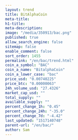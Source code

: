 ```yaml
---
layout: trend
title: BitAlphaCoin
meta-title: 
h1-title: 
meta-description: 
image: "/media/350913/bac.png"
published: true
allow_search_engine: false
sitemap: false
enable_comment: false
sort_order: 1455
permalink: "/en/bac/trend.html"
coin_a_symbol: "BAC"
coin_a_name: "BitalphaCoin"
coin_a_lower_case: "bac"
price_usd: "0.00740225"
price_btc: "0.00000063"
24h_volume_usd: "27.4326"
market_cap_usd: ""
total_supply: ""
available_supply: ""
percent_change_1h: "0.45"
percent_change_24h: "-35.0"
percent_change_7d: "-4.42"
last_updated: "1517140748"
parent-url: "/en/bac/"
author: Sam
---
```


